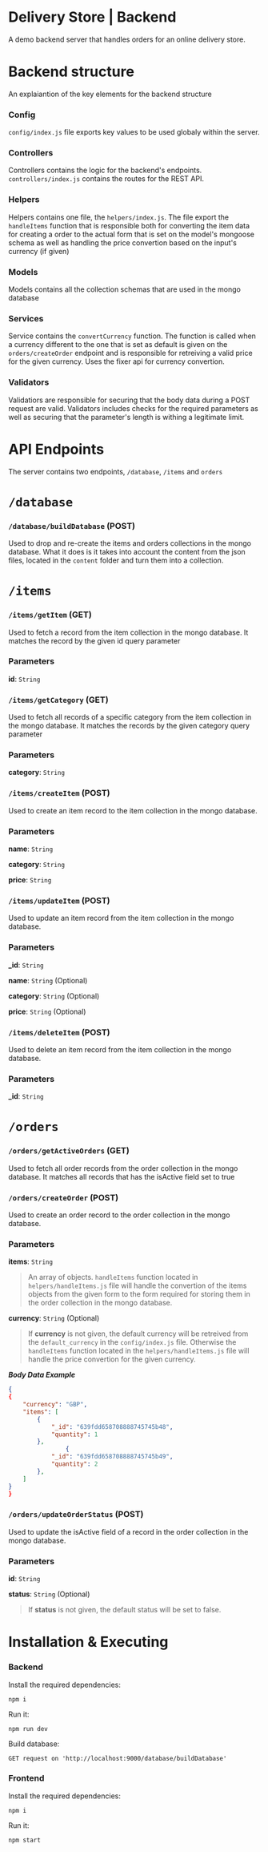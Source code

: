 # Delivery Store | Backend

A demo backend server that handles orders for an online delivery store.

# Backend structure

An explaiantion of the key elements for the backend structure

### Config 
``config/index.js`` file exports key values to be used globaly within the server. 

### Controllers
Controllers contains the logic for the backend's endpoints. ``controllers/index.js`` contains the routes for the REST API.

### Helpers
Helpers contains one file, the ``helpers/index.js``. The file export the ``handleItems`` function that is responsible both for converting the item data for creating a order to the actual form that is set on the model's mongoose schema as well as handling the price convertion based on the input's currency (if given) 

### Models
Models contains all the collection schemas that are used in the mongo database

### Services
Service contains the ``convertCurrency`` function. The function is called when a currency different to the one that is set as default is given on the ``orders/createOrder`` endpoint and is responsible for retreiving a valid price for the given currency. Uses the fixer api for currency convertion.

### Validators
Validatiors are responsible for securing that the body data during a POST request are valid. Validators includes checks for the required parameters as well as securing that the parameter's length is withing a legitimate limit. 

# API Endpoints
The server contains two endpoints, ``/database``, ``/items`` and ``orders``

# ``/database``

### ``/database/buildDatabase`` (POST)
Used to drop and re-create the items and orders collections in the mongo database. What it does is it takes into account the content from the json files, located in the ``content`` folder and turn them into a collection.

# ``/items``

### ``/items/getItem`` (GET)
Used to fetch a record from the item collection in the mongo database. It matches the record by the given id query parameter

### Parameters
**id**: ``String``

### ``/items/getCategory`` (GET)
Used to fetch all records of a specific category from the item collection in the mongo database. It matches the records by the given category query parameter

### Parameters
**category**: ``String``

### ``/items/createItem`` (POST)
Used to create an item record to the item collection in the mongo database. 

### Parameters
**name**: ``String``

**category**: ``String``

**price**: ``String``

### ``/items/updateItem`` (POST)
Used to update an item record from the item collection in the mongo database. 

### Parameters
**_id**: ``String``

**name**: ``String`` (Optional)

**category**: ``String`` (Optional)

**price**: ``String`` (Optional)

### ``/items/deleteItem`` (POST)
Used to delete an item record from the item collection in the mongo database. 

### Parameters
**_id**: ``String``

# ``/orders``

### ``/orders/getActiveOrders`` (GET)
Used to fetch all order records from the order collection in the mongo database. It matches all records that has the isActive field set to true 

### ``/orders/createOrder`` (POST)
Used to create an order record to the order collection in the mongo database. 

### Parameters
**items**: ``String``
>An array of objects. ``handleItems`` function located in ``helpers/handleItems.js`` file will handle the convertion of the items objects from the given form to the form required for storing them in the order collection in the mongo database.

**currency**: ``String`` (Optional)
>If **currency** is not given, the default currency will be retreived from the ``default_currency`` in the ``config/index.js`` file. Otherwise the ``handleItems`` function located in the ``helpers/handleItems.js`` file will handle the price convertion for the given currency.

***Body Data Example***

```JSON
{
{
    "currency": "GBP",
    "items": [
        {
            "_id": "639fdd658708888745745b48",
            "quantity": 1
        },
                {
            "_id": "639fdd658708888745745b49",
            "quantity": 2
        },
    ]
}
}
```

### ``/orders/updateOrderStatus`` (POST)
Used to update the isActive field of a record in the order collection in the mongo database. 

### Parameters
**id**: ``String``

**status**: ``String`` (Optional)
>If **status** is not given, the default status will be set to false.

# Installation & Executing

### Backend

Install the required dependencies:
```
npm i
```

Run it:
```
npm run dev
```

Build database:
```
GET request on 'http://localhost:9000/database/buildDatabase'
```

### Frontend
Install the required dependencies:
```
npm i
```

Run it:
```
npm start
```